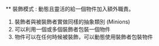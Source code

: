 ** 裝飾模式 : 動態且靈活的給一個物件加入額外職責。 <br>
1. 裝飾者與被裝飾者實做同樣的抽象類別 (Minions) <br>
2. 可以利用一個或多個裝飾者包裝一個物件 <br>
3. 物件可以在任何時候被裝飾，可以動態使用裝飾者包裝物件 <br>